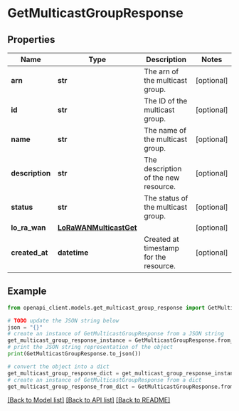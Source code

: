 # GetMulticastGroupResponse


## Properties

Name | Type | Description | Notes
------------ | ------------- | ------------- | -------------
**arn** | **str** | The arn of the multicast group. | [optional] 
**id** | **str** | The ID of the multicast group. | [optional] 
**name** | **str** | The name of the multicast group. | [optional] 
**description** | **str** | The description of the new resource. | [optional] 
**status** | **str** | The status of the multicast group. | [optional] 
**lo_ra_wan** | [**LoRaWANMulticastGet**](LoRaWANMulticastGet.md) |  | [optional] 
**created_at** | **datetime** | Created at timestamp for the resource. | [optional] 

## Example

```python
from openapi_client.models.get_multicast_group_response import GetMulticastGroupResponse

# TODO update the JSON string below
json = "{}"
# create an instance of GetMulticastGroupResponse from a JSON string
get_multicast_group_response_instance = GetMulticastGroupResponse.from_json(json)
# print the JSON string representation of the object
print(GetMulticastGroupResponse.to_json())

# convert the object into a dict
get_multicast_group_response_dict = get_multicast_group_response_instance.to_dict()
# create an instance of GetMulticastGroupResponse from a dict
get_multicast_group_response_from_dict = GetMulticastGroupResponse.from_dict(get_multicast_group_response_dict)
```
[[Back to Model list]](../README.md#documentation-for-models) [[Back to API list]](../README.md#documentation-for-api-endpoints) [[Back to README]](../README.md)


